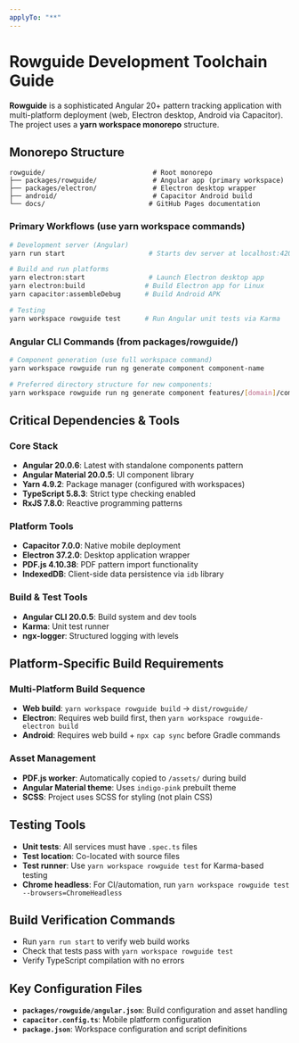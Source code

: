 ```yaml
---
applyTo: "**"
---
```


# Rowguide Development Toolchain Guide

**Rowguide** is a sophisticated Angular 20+ pattern tracking application with multi-platform deployment (web, Electron desktop, Android via Capacitor). The project uses a **yarn workspace monorepo** structure.

## Monorepo Structure

```
rowguide/                           # Root monorepo
├── packages/rowguide/              # Angular app (primary workspace)
├── packages/electron/              # Electron desktop wrapper
├── android/                        # Capacitor Android build
└── docs/                          # GitHub Pages documentation
```

### Primary Workflows (use yarn workspace commands)

```bash
# Development server (Angular)
yarn run start                     # Starts dev server at localhost:4200

# Build and run platforms
yarn electron:start                # Launch Electron desktop app
yarn electron:build               # Build Electron app for Linux
yarn capacitor:assembleDebug      # Build Android APK

# Testing
yarn workspace rowguide test      # Run Angular unit tests via Karma
```

### Angular CLI Commands (from packages/rowguide/)

```bash
# Component generation (use full workspace command)
yarn workspace rowguide run ng generate component component-name

# Preferred directory structure for new components:
yarn workspace rowguide run ng generate component features/[domain]/components/[component-name]
```

## Critical Dependencies & Tools

### Core Stack

- **Angular 20.0.6**: Latest with standalone components pattern
- **Angular Material 20.0.5**: UI component library
- **Yarn 4.9.2**: Package manager (configured with workspaces)
- **TypeScript 5.8.3**: Strict type checking enabled
- **RxJS 7.8.0**: Reactive programming patterns

### Platform Tools

- **Capacitor 7.0.0**: Native mobile deployment
- **Electron 37.2.0**: Desktop application wrapper
- **PDF.js 4.10.38**: PDF pattern import functionality
- **IndexedDB**: Client-side data persistence via `idb` library

### Build & Test Tools

- **Angular CLI 20.0.5**: Build system and dev tools
- **Karma**: Unit test runner
- **ngx-logger**: Structured logging with levels

## Platform-Specific Build Requirements

### Multi-Platform Build Sequence

- **Web build**: `yarn workspace rowguide build` → `dist/rowguide/`
- **Electron**: Requires web build first, then `yarn workspace rowguide-electron build`
- **Android**: Requires web build + `npx cap sync` before Gradle commands

### Asset Management

- **PDF.js worker**: Automatically copied to `/assets/` during build
- **Angular Material theme**: Uses `indigo-pink` prebuilt theme
- **SCSS**: Project uses SCSS for styling (not plain CSS)

## Testing Tools

- **Unit tests**: All services must have `.spec.ts` files
- **Test location**: Co-located with source files
- **Test runner**: Use `yarn workspace rowguide test` for Karma-based testing
- **Chrome headless**: For CI/automation, run `yarn workspace rowguide test --browsers=ChromeHeadless`

## Build Verification Commands

- Run `yarn run start` to verify web build works
- Check that tests pass with `yarn workspace rowguide test`
- Verify TypeScript compilation with no errors

## Key Configuration Files

- **`packages/rowguide/angular.json`**: Build configuration and asset handling
- **`capacitor.config.ts`**: Mobile platform configuration
- **`package.json`**: Workspace configuration and script definitions
